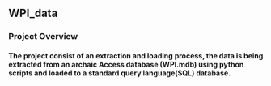 ## WPI_data

### Project Overview
#### The project consist of an extraction and loading process, the data is being extracted from an archaic Access database (WPI.mdb) using python scripts and loaded to a standard query language(SQL) database. 
